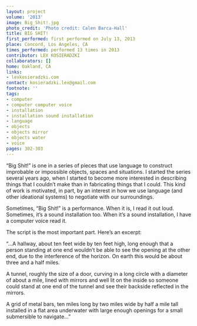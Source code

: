 ```yaml
---
layout: project
volume: '2013'
image: Big_Shit!.jpg
photo_credit: 'Photo credit: Calen Barca-Hall'
title: BIG SHIT!
first_performed: first performed on July 13, 2013
place: Concord, Los Angeles, CA
times_performed: performed 13 times in 2013
contributor: LEX KOSIERADZKI
collaborators: []
home: Oakland, CA
links:
- lexkosieradzki.com
contact: kosieradzki.lex@gmail.com
footnote: ''
tags:
- computer
- computer computer voice
- installation
- installation sound installation
- language
- objects
- objects mirror
- objects water
- voice
pages: 302-303
---
```


“Big Shit!” is one in a series of pieces that use language to construct improbable or impossible objects, spaces and situations. I started the series several years ago, when I started to become more interested in describing things that I couldn’t make than in fabricating things that I could. This kind of work is motivated, in part, by an interest in how we use language (and other ideational systems) to negotiate with our surroundings.

Sometimes, “Big Shit!” is a performance. When it is, I read it out loud. Sometimes, it’s a sound installation too. When it’s a sound installation, I have a computer voice read it.

The script is the most important part. Here’s an excerpt:

“…A hallway, about ten feet wide by ten feet high, long enough that a person standing at one end wouldn’t be able to see the opening at the other end, due to the interference of the horizon. On earth this would be about three and a half miles.

A tunnel, roughly the size of a door, curving in a long circle with a diameter of about a mile, lined with mirrors and well lit on the inside so someone could stand at one end of the tunnel and see their backside reflected in the mirrors.

A grid of metal bars, ten miles long by two miles wide by half a mile tall installed in a flat area underwater with large enough openings for a small submersible to navigate…”
